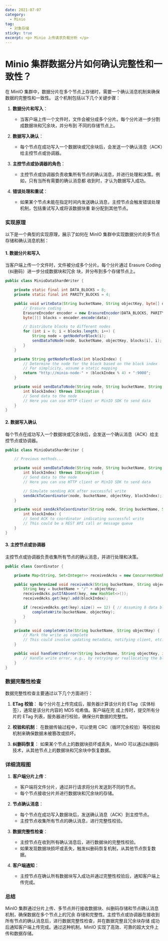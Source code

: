 ```yaml
---
date: 2021-07-07
category:
  - Minio 
tag:
  - 对象存储
sticky: true
excerpt: <p> Minio 上传请求负载分析 </p>
---
```

# Minio 集群数据分片如何确认完整性和一致性？

在 MinIO 集群中，数据分片在多个节点上存储时，需要一个确认消息机制来确保数据的完整性和一致性。
这个机制包括以下几个关键步骤：

1. **数据分片和写入**：
   - 当客户端上传一个文件时，文件会被分成多个分片。每个分片进一步分割成数据块和冗余块，并分布到
   不同的存储节点上。
   
2. **数据写入确认**：
   - 每个节点在成功写入一个数据块或冗余块后，会发送一个确认消息（ACK）给主控节点或协调器。
   
3. **主控节点或协调器的角色**：
   - 主控节点或协调器负责收集所有节点的确认消息，并进行处理和决策。例如，只有当所有需要的确认消息都
   收到时，才认为数据写入成功。
   
4. **错误处理和重试**：
   - 如果某个节点未能在指定时间内发送确认消息，主控节点会触发错误处理机制，包括重试写入或将该数据块重
   新分配到其他节点。

### 实现原理

以下是一个典型的实现原理，展示了如何在 MinIO 集群中实现数据分片的多节点存储和确认消息机制：

#### 1. 数据分片和写入

当客户端上传一个文件时，文件被分成多个分片。每个分片通过 Erasure Coding（纠删码）进一步分成数据块和冗余
块，并分布到多个存储节点上。

```java
public class MinioDataShardWriter {

    private static final int DATA_BLOCKS = 8;
    private static final int PARITY_BLOCKS = 4;

    public void writeData(String bucketName, String objectKey, byte[] data) throws Exception {
        // Erasure coding
        ErasureEncoder encoder = new ErasureEncoder(DATA_BLOCKS, PARITY_BLOCKS);
        byte[][] blocks = encoder.encode(data);

        // Distribute blocks to different nodes
        for (int i = 0; i < blocks.length; i++) {
            String node = getNodeForBlock(i);
            sendDataToNode(node, bucketName, objectKey, blocks[i], i);
        }
    }

    private String getNodeForBlock(int blockIndex) {
        // Determine the node for the block based on the block index
        // For simplicity, assume a static mapping
        return "http://minio-node-" + (blockIndex % 4) + ":9000";
    }

    private void sendDataToNode(String node, String bucketName, String objectKey, byte[] block, 
        int blockIndex) throws IOException {
        // Send data to the node
        // Here you can use HTTP client or MinIO SDK to send data
    }
}
```

#### 2. 数据写入确认

每个节点在成功写入一个数据块或冗余块后，会发送一个确认消息（ACK）给主控节点或协调器。

```java
public class MinioDataShardWriter {

    // Previous methods...

    private void sendDataToNode(String node, String bucketName, String objectKey, byte[] block, 
        int blockIndex) throws IOException {
        // Send data to the node
        // Here you can use HTTP client or MinIO SDK to send data

        // Simulate sending ACK after successful write
        sendAckToCoordinator(node, bucketName, objectKey, blockIndex);
    }

    private void sendAckToCoordinator(String node, String bucketName, String objectKey, 
        int blockIndex) {
        // Send ACK to coordinator indicating successful write
        // This could be a REST API call or message queue
    }
}
```

#### 3. 主控节点或协调器

主控节点或协调器负责收集所有节点的确认消息，并进行处理和决策。

```java
public class Coordinator {

    private Map<String, Set<Integer>> receivedAcks = new ConcurrentHashMap<>();

    public synchronized void receiveAck(String bucketName, String objectKey, int blockIndex) {
        String key = bucketName + "/" + objectKey;
        receivedAcks.putIfAbsent(key, new HashSet<>());
        receivedAcks.get(key).add(blockIndex);

        if (receivedAcks.get(key).size() == 12) { // Assuming 8 data blocks + 4 parity blocks
            completeWrite(bucketName, objectKey);
        }
    }

    private void completeWrite(String bucketName, String objectKey) {
        // Mark the write as complete
        // This could involve updating metadata, notifying client, etc.
    }

    public void handleWriteError(String bucketName, String objectKey, int blockIndex) {
        // Handle write error, e.g., by retrying or reallocating the block
    }
}
```

### 数据完整性检查

数据完整性检查主要通过以下几个方面进行：

1. **ETag 校验**：
   每个分片在上传完成后，服务器计算该分片的 ETag（实体标签），通常是该分片内容的 MD5 哈希值。客户端在完
   成上传时，提交所有分片的 ETag 列表，服务器进行校验，确保分片数据的完整性。

2. **校验和机制**：
   在数据传输过程中，可以使用 CRC（循环冗余校验）等校验和机制来确保数据未被篡改或损坏。

3. **纠删码恢复**：
   如果某个节点上的数据块损坏或丢失，MinIO 可以通过纠删码技术，从其他节点上的数据块和冗余块中恢复数据。

### 详细流程图

1. **客户端分片上传**：
   - 客户端将文件分片，通过并行请求将分片发送到不同的节点。
   - 每个节点接收分片并进行数据块和冗余块的存储。

2. **节点确认消息**：
   - 每个节点在成功写入数据块后，发送确认消息（ACK）到主控节点。
   - 主控节点收集所有节点的确认消息，进行完整性校验。

3. **数据完整性检查**：
   - 主控节点在收到所有确认消息后，进行数据块的完整性校验。
   - 如果发现数据块损坏或丢失，触发纠删码恢复机制，从其他节点恢复数据。

4. **客户端通知**：
   - 主控节点在确认所有数据块写入成功并通过完整性校验后，通知客户端上传完成。

### 总结

MinIO 集群通过分片上传、多节点并行接收数据块、纠删码存储和节点确认消息机制，确保数据在多个节点上的冗余
存储和完整性。主控节点或协调器在接收到所有节点的确认消息后，进行数据完整性检查，并在数据完整且冗余块存储
成功后通知客户端上传完成。通过这种机制，MinIO 实现了高效、可靠的超大文件上传和数据存储。